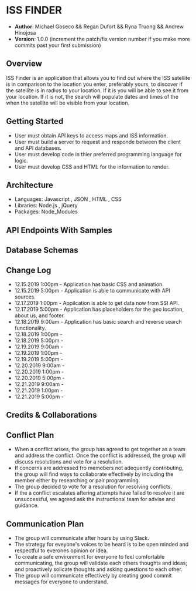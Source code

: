 # ISS FINDER

* **Author**: Michael Goseco && Regan Dufort && Ryna Truong && Andrew Hinojosa
* **Version**: 1.0.0 (increment the patch/fix version number if you make more commits past your first submission)

## Overview

<!-- Provide a high level overview of what this application is and why you are building it, beyond the fact that it's an assignment for a Code Fellows 301 class. (i.e. What's your problem domain?) -->

ISS Finder is an application that allows you to find out where the ISS satellite is in comparison to the location you enter, preferably yours, to discover if the satellite is in radius to your location. If it is you will be able to see it from your location. If it is not, the search will populate dates and times of the when the satellite will be visible from your location.

## Getting Started

<!-- What are the steps that a user must take in order to build this app on their own machine and get it running? -->

* User must obtain API keys to access maps and ISS information.
* User must build a server to request and responde between the client and API databases.
* User must develop code in thier preferred programming language for logic.
* User must develop CSS and HTML for the information to render.

## Architecture

<!-- Provide a detailed description of the application design. What technologies (languages, libraries, etc) you're using, and any other relevant design information. -->

* Languages: Javascript , JSON , HTML , CSS
* Libraries: Node.js , jQuery
* Packages: Node_Modules

## API Endpoints With Samples

## Database Schemas

## Change Log

<!-- Use this area to document the iterative changes made to your application as each feature is successfully implemented. Use time stamps. Here's an examples:
01-01-2001 4:59pm - Application now has a fully-functional express server, with GET and POST routes for the book resource. -->

* 12.15.2019 1:00pm - Application has basic CSS and animation.
* 12.15.2019 5:00pm - Application is able to communicate with API sources.
* 12.17.2019 1:00pm - Appilcation is able to get data now from SSI API.
* 12.17.2019 5:00pm - Application has placeholders for the geo location, about us, and footer.
* 12.18.2019 9:00am - Application has basic search and reverse search functionality.
* 12.18.2019 1:00pm -
* 12.18.2019 5:00pm -
* 12.19.2019 9:00am -
* 12.19.2019 1:00pm -
* 12.19.2019 5:00pm -
* 12.20.2019 9:00am -
* 12.20.2019 1:00pm -
* 12.20.2019 5:00pm -
* 12.21.2019 9:00am -
* 12.21.2019 1:00pm -
* 12.21.2019 5:00pm -

## Credits & Collaborations

<!-- Give credit (and a link) to other people or resources that helped you build this application. -->

## Conflict Plan

* When a conflict arises, the group has agreed to get together as a team and address the conflict. Once the conflict is addressed, the group will discuss resolutions and vote for a resolution.
* If concerns are addressed fro memebers not adequently contributing, the group will find ways to collaborate effectively by including the member either by researching or pair programming.
* The group decided to vote for a resolution for resolving conflicts.
* If the a conflict escalates aftering attempts have failed to resolve it are unsuccessful, we agreed ask the instructional team for advise and guidance.

## Communication Plan

* The group will communicate after hours by using Slack.
* The strategy for eveyone's voices to be heard is to be open minded and respectful to everones opinion or idea.
* To create a safe environment for everyone to feel comfortable communicating, the group will validate each others thoughts and ideas; and proactively solicate thoughts and asking questions to each other.
* The group will communicate effectively by creating good commit messages for everyone to understand.